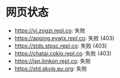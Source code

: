 # 网页状态
- https://vi.zogzr.repl.co: 失败
- https://apping.eywjx.repl.co: 失败 (403)
- https://stds.stpsc.repl.co: 失败 (403)
- https://chatai.cokio.repl.co: 失败 (403)
- https://jsn.limkon.repl.co: 失败
- https://std.skvip.eu.org: 失败
